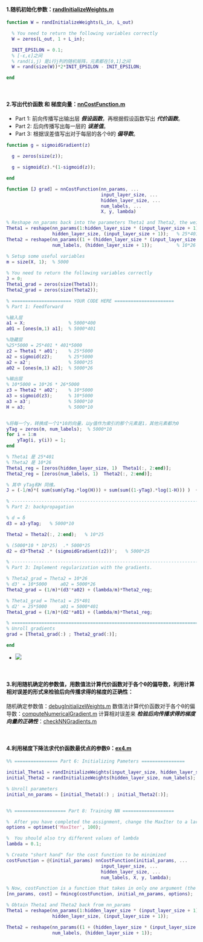 #### 1.随机初始化参数：[randInitializeWeights.m](https://github.com/MeiMeng/ML-AndrewNG/blob/master/ML_ex4/randInitializeWeights.m)
```matlab
function W = randInitializeWeights(L_in, L_out)

  % You need to return the following variables correctly 
  W = zeros(L_out, 1 + L_in);

  INIT_EPSILON = 0.1;
  % [-ε,ε]之间
  % rand(i,j) 是i行j列的随机矩阵，元素都在[0,1]之间
  W = rand(size(W))*2*INIT_EPSILON - INIT_EPSILON;

end
```

&nbsp;
&nbsp;


#### 2.写出代价函数 和 梯度向量：[nnCostFunction.m](https://github.com/MeiMeng/ML-AndrewNG/blob/master/ML_ex4/nnCostFunction.m)
- Part 1: 前向传播写出输出层 ***假设函数***，再根据假设函数写出 ***代价函数***。
- Part 2: 后向传播写出每一层的 ***误差值***。 
- Part 3: 根据误差值写出对于每层的各个θ的 ***偏导数***。
```matlab
function g = sigmoidGradient(z)

  g = zeros(size(z));

  g = sigmoid(z).*(1-sigmoid(z));

end
```

```matlab
function [J grad] = nnCostFunction(nn_params, ...
                                   input_layer_size, ...
                                   hidden_layer_size, ...
                                   num_labels, ...
                                   X, y, lambda)

% Reshape nn_params back into the parameters Theta1 and Theta2, the weight matrices
Theta1 = reshape(nn_params(1:hidden_layer_size * (input_layer_size + 1)), ...
                 hidden_layer_size, (input_layer_size + 1));   % 25*401
Theta2 = reshape(nn_params((1 + (hidden_layer_size * (input_layer_size + 1))):end), ...
                 num_labels, (hidden_layer_size + 1));         % 10*26

% Setup some useful variables
m = size(X, 1);  % 5000
         
% You need to return the following variables correctly 
J = 0;
Theta1_grad = zeros(size(Theta1));
Theta2_grad = zeros(size(Theta2));

% ====================== YOUR CODE HERE ======================
% Part 1: Feedforward

%输入层
a1 = X;                % 5000*400
a01 = [ones(m,1) a1];  % 5000*401

%隐藏层
%25*5000 = 25*401 * 401*5000
z2 = Theta1 * a01';    % 25*5000
a2 = sigmoid(z2);      % 25*5000
a2 = a2';              % 5000*25
a02 = [ones(m,1) a2];  % 5000*26

%输出层
% 10*5000 = 10*26 * 26*5000
z3 = Theta2 * a02';    % 10*5000
a3 = sigmoid(z3);      % 10*5000
a3 = a3';              % 5000*10
H = a3;                % 5000*10


%将每一个y，转换成一个1*10的向量，以y值作为索引的那个元素是1，其他元素都为0
yTag = zeros(m, num_labels);  % 5000*10
for i = 1:m
    yTag(i, y(i)) = 1;
end

% Theta1 是 25*401
% Theta2 是 10*26
Theta1_reg = [zeros(hidden_layer_size, 1)  Theta1(:, 2:end)];
Theta2_reg = [zeros(num_labels, 1)  Theta2(:, 2:end)];

% 其中 yTag和H 同维。
J = (-1/m)*( sum(sum(yTag.*log(H))) + sum(sum((1-yTag).*log(1-H))) )  +  (lambda/(2*m))*(sum(sum((Theta1_reg).^2))+sum(sum((Theta2_reg).^2)));

% -------------------------------------------------------------------------
% Part 2: backpropagation

% d = δ
d3 = a3-yTag;   % 5000*10

Theta2 = Theta2(:, 2:end);   % 10*25

% (5000*10 * 10*25)  .* 5000*25
d2 = d3*Theta2 .* (sigmoidGradient(z2))';   % 5000*25

% -------------------------------------------------------------------------
% Part 3: Implement regularization with the gradients.

% Theta2_grad = Theta2 = 10*26    
% d3' = 10*5000     a02 = 5000*26
Theta2_grad = (1/m)*(d3'*a02) + (lambda/m)*Theta2_reg;

% Theta1_grad = Theta1 = 25*401   
% d2' = 25*5000     a01 = 5000*401
Theta1_grad = (1/m)*(d2'*a01) + (lambda/m)*Theta1_reg;

% =========================================================================
% Unroll gradients
grad = [Theta1_grad(:) ; Theta2_grad(:)];

end
```
- ![](https://upload-images.jianshu.io/upload_images/6065021-bdac48453eff4860.png?imageMogr2/auto-orient/strip%7CimageView2/2/w/1240)

&nbsp;
&nbsp;

#### 3.利用随机确定的参数值，用数值法计算代价函数对于各个θ的偏导数，利用计算相对误差的形式来检验后向传播求得的梯度的正确性：
随机确定参数值：[debugInitializeWeights.m](https://github.com/MeiMeng/ML-AndrewNG/blob/master/ML_ex4/debugInitializeWeights.m)
数值法计算代价函数对于各个θ的偏导数：[computeNumericalGradient.m](https://github.com/MeiMeng/ML-AndrewNG/blob/master/ML_ex4/computeNumericalGradient.m)
计算相对误差来 ***检验后向传播求得的梯度向量的正确性***：[checkNNGradients.m](https://github.com/MeiMeng/ML-AndrewNG/blob/master/ML_ex4/checkNNGradients.m)

&nbsp;

#### 4.利用梯度下降法求代价函数最优点的参数θ：[ex4.m](https://github.com/MeiMeng/ML-AndrewNG/blob/master/ML_ex4/ex4.m)
```matlab
%% ================ Part 6: Initializing Pameters ================

initial_Theta1 = randInitializeWeights(input_layer_size, hidden_layer_size);
initial_Theta2 = randInitializeWeights(hidden_layer_size, num_labels);

% Unroll parameters
initial_nn_params = [initial_Theta1(:) ; initial_Theta2(:)];


%% =================== Part 8: Training NN ===================

%  After you have completed the assignment, change the MaxIter to a larger
options = optimset('MaxIter', 100);

%  You should also try different values of lambda
lambda = 0.1;

% Create "short hand" for the cost function to be minimized
costFunction = @(initial_params) nnCostFunction(initial_params, ...
                                   input_layer_size, ...
                                   hidden_layer_size, ...
                                   num_labels, X, y, lambda);

% Now, costFunction is a function that takes in only one argument (the neural network parameters)
[nn_params, cost] = fmincg(costFunction, initial_nn_params, options);

% Obtain Theta1 and Theta2 back from nn_params
Theta1 = reshape(nn_params(1:hidden_layer_size * (input_layer_size + 1)), ...
                 hidden_layer_size, (input_layer_size + 1));

Theta2 = reshape(nn_params((1 + (hidden_layer_size * (input_layer_size + 1))):end), ...
                 num_labels, (hidden_layer_size + 1));

```

